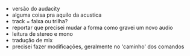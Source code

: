- versão do audacity
- alguma coisa pra aquilo da acustica
- track = faixa ou trilha?
- reportar que precisei mudar a forma como gravei um novo audio
- leitura de stereo e mono
- tradução de mix
- precisei fazer modificações, geralmente no 'caminho' dos comandos



